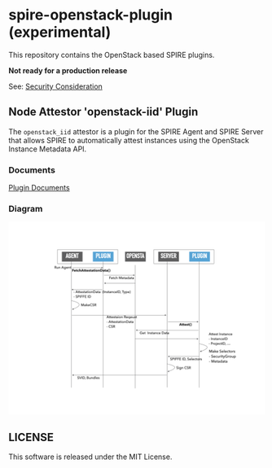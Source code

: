 # spire-openstack-plugin (experimental)
This repository contains the OpenStack based SPIRE plugins.

**Not ready for a production release**

See: [Security Consideration](doc/openstack-iid-attestor.md#security-consideration)

## Node Attestor 'openstack-iid' Plugin

The `openstack_iid` attestor is a plugin for the SPIRE Agent and SPIRE Server that allows SPIRE to automatically attest instances using the OpenStack Instance Metadata API.

### Documents

[Plugin Documents](doc/openstack-iid-attestor.md)

### Diagram

![openstack-iid-attestor-flow](images/openstack-iid-attestor-flow.png)

## LICENSE

This software is released under the MIT License.
